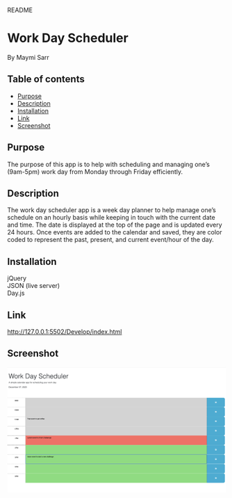 README

# Work Day Scheduler
By Maymi Sarr

## Table of contents
- [Purpose](#purpose)
- [Description](#description) 
- [Installation](#installation)
- [Link](#link)
- [Screenshot](#screenshot)


## Purpose
The purpose of this app is to help with scheduling and managing one’s (9am-5pm) work day from Monday through Friday efficiently. 


## Description
The work day scheduler app is a week day planner to help manage one’s schedule on an hourly basis while keeping in touch with the current date and time. The date is displayed at the top of the page and is updated every 24 hours. Once events are added to the calendar and saved, they are color coded to represent the past, present, and current event/hour of the day. 


## Installation
<div>jQuery </div>
<div>JSON (live server)</div>
<div>Day.js</div>


## Link
http://127.0.0.1:5502/Develop/index.html

## Screenshot
![](./Assets/workDayScreenshot.png)
